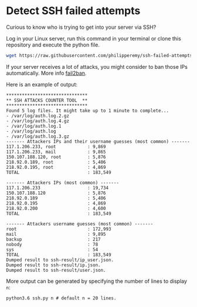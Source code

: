 # Detect SSH failed attempts
Curious to know who is trying to get into your server via SSH?

Log in your Linux server, run this command in your terminal or clone this repository and execute the python file.

```bash
wget https://raw.githubusercontent.com/philipperemy/ssh-failed-attempts/master/ssh.py && clear && python3.6 ssh.py
```

If your server receives a lot of attacks, you might consider to ban those IPs automatically. More info [fail2ban](https://www.linode.com/docs/security/using-fail2ban-to-secure-your-server-a-tutorial/).

Here is an example of output:

```
*******************************
** SSH ATTACKS COUNTER TOOL  **
*******************************
Found 5 log files. It might take up to 1 minute to complete...
- /var/log/auth.log.2.gz
- /var/log/auth.log.4.gz
- /var/log/auth.log.1
- /var/log/auth.log
- /var/log/auth.log.3.gz
------- Attackers IPs and their username guesses (most common) -------
117.1.206.233, root            : 9,869
117.1.206.233, mail            : 9,865
150.107.188.120, root          : 5,876
218.92.0.189, root             : 5,406
218.92.0.195, root             : 4,869
TOTAL                          : 183,549

------- Attackers IPs (most common) -------
117.1.206.233                  : 19,734
150.107.188.120                : 5,876
218.92.0.189                   : 5,406
218.92.0.195                   : 4,869
218.92.0.200                   : 4,600
TOTAL                          : 183,549

------- Attackers username guesses (most common) -------
root                           : 172,993
mail                           : 9,895
backup                         : 217
nobody                         : 78
sys                            : 54
TOTAL                          : 183,549
Dumped result to ssh-result/ip_user.json.
Dumped result to ssh-result/ip.json.
Dumped result to ssh-result/user.json.
```

More output can be generated by specifying the number of lines to display `n`:

```
python3.6 ssh.py n # default n = 20 lines.
```

